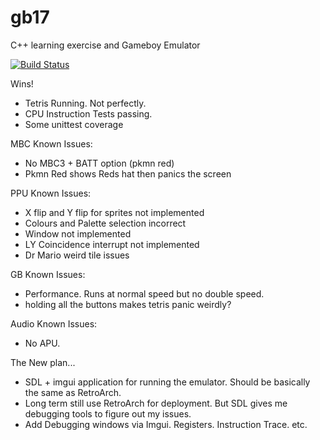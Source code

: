 # gb17
C++ learning exercise and Gameboy Emulator

[![Build Status](https://travis-ci.org/brendonlecomte/gb17.svg?branch=master)](https://travis-ci.org/brendonlecomte/gb17)

Wins! 
- Tetris Running. Not perfectly.
- CPU Instruction Tests passing.
- Some unittest coverage

MBC Known Issues:
- No MBC3 + BATT option (pkmn red)
- Pkmn Red shows Reds hat then panics the screen

PPU Known Issues:
- X flip and Y flip for sprites not implemented
- Colours and Palette selection incorrect
- Window not implemented
- LY Coincidence interrupt not implemented
- Dr Mario weird tile issues

GB Known Issues:
- Performance. Runs at normal speed but no double speed.
- holding all the buttons makes tetris panic weirdly?

Audio Known Issues:
- No APU.


The New plan...
 - SDL + imgui application for running the emulator. Should be basically the same as RetroArch.
 - Long term still use RetroArch for deployment. But SDL gives me 
 debugging tools to figure out my issues.
 - Add Debugging windows via Imgui. Registers. Instruction Trace. etc.

